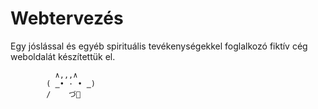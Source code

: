 # Webtervezés

Egy jóslással és egyéb spirituális tevékenységekkel foglalkozó fiktív cég weboldalát készítettük el.

```plaintext
          ∧,,,∧
        ( ̳• · • ̳)
        /    づ🔮
```
